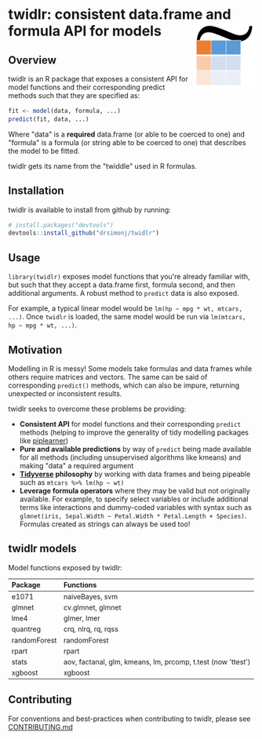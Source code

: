
<!-- README.md is generated from README.Rmd. Please edit that file -->
twidlr: consistent data.frame and formula API for models <img src="man/figures/logo.png" align="right" />
=========================================================================================================

Overview
--------

twidlr is an R package that exposes a consistent API for model functions and their corresponding predict methods such that they are specified as:

``` r
fit <- model(data, formula, ...)
predict(fit, data, ...)
```

Where "data" is a **required** data.frame (or able to be coerced to one) and "formula" is a formula (or string able to be coerced to one) that describes the model to be fitted.

twidlr gets its name from the "twiddle" used in R formulas.

Installation
------------

twidlr is available to install from github by running:

``` r
# install.packages("devtools")
devtools::install_github("drsimonj/twidlr")
```

Usage
-----

`library(twidlr)` exposes model functions that you're already familiar with, but such that they accept a data.frame first, formula second, and then additional arguments. A robust method to `predict` data is also exposed.

For example, a typical linear model would be `lm(hp ~ mpg * wt, mtcars, ...)`. Once `twidlr` is loaded, the same model would be run via `lm(mtcars, hp ~ mpg * wt, ...)`.

Motivation
----------

Modelling in R is messy! Some models take formulas and data frames while others require matrices and vectors. The same can be said of corresponding `predict()` methods, which can also be impure, returning unexpected or inconsistent results.

twidlr seeks to overcome these problems be providing:

-   **Consistent API** for model functions and their corresponding `predict` methods (helping to improve the generality of tidy modelling packages like [piplearner](https://github.com/drsimonj/pipelearner))
-   **Pure and available predictions** by way of `predict` being made available for all methods (including unsupervised algorithms like kmeans) and making "data" a required argument
-   **[Tidyverse](http://tidyverse.org/) philosophy** by working with data frames and being pipeable such as `mtcars %>% lm(hp ~ wt)`
-   **Leverage formula operators** where they may be valid but not originally available. For example, to specify select variables or include additional terms like interactions and dummy-coded variables with syntax such as `glmnet(iris, Sepal.Width ~ Petal.Width * Petal.Length + Species)`. Formulas created as strings can always be used too!

twidlr models
-------------

Model functions exposed by twidlr:

| Package      | Functions                                                    |
|:-------------|:-------------------------------------------------------------|
| e1071        | naiveBayes, svm                                              |
| glmnet       | cv.glmnet, glmnet                                            |
| lme4         | glmer, lmer                                                  |
| quantreg     | crq, nlrq, rq, rqss                                          |
| randomForest | randomForest                                                 |
| rpart        | rpart                                                        |
| stats        | aov, factanal, glm, kmeans, lm, prcomp, t.test (now 'ttest') |
| xgboost      | xgboost                                                      |

Contributing
------------

For conventions and best-practices when contributing to twidlr, please see [CONTRIBUTING.md](https://github.com/drsimonj/twidlr/blob/master/CONTRIBUTING.md)
